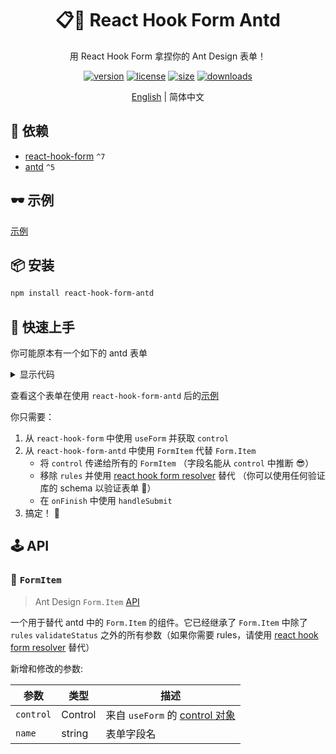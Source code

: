 <div align="center">

# 📋🐜 React Hook Form Antd

用 React Hook Form 拿捏你的 Ant Design 表单！

[![version](https://img.shields.io/npm/v/react-hook-form-antd?style=for-the-badge)](https://www.npmjs.com/package/react-hook-form-antd)
[![license](https://img.shields.io/npm/l/react-hook-form-antd?style=for-the-badge)](https://github.com/jsun969/react-hook-form-antd/blob/main/LICENSE)
[![size](https://img.shields.io/bundlephobia/minzip/react-hook-form-antd?style=for-the-badge)](https://bundlephobia.com/result?p=react-hook-form-antd)
[![downloads](https://img.shields.io/npm/dw/react-hook-form-antd?style=for-the-badge)](https://www.npmjs.com/package/react-hook-form-antd)

[English](./README.md) | 简体中文

</div>

## 📜 依赖

- [react-hook-form](https://github.com/react-hook-form/react-hook-form) `^7`
- [antd](https://github.com/ant-design/ant-design) `^5`

## 🕶 示例

[示例](https://codesandbox.io/s/react-hook-form-antd-example-6s0i3z?file=/src/App.tsx)

## 📦 安装

```bash
npm install react-hook-form-antd
```

## 🎯 快速上手

你可能原本有一个如下的 antd 表单

<details>
<summary>显示代码</summary>

```tsx
<Form onFinish={onFinish}>
  <Form.Item
    label="Username"
    name="username"
    rules={[
      { required: true, message: 'Required' },
      { max: 15, message: 'Username should be less than 15 characters' },
    ]}
  >
    <Input />
  </Form.Item>
  <Form.Item
    label="Password"
    name="password"
    rules={[{ required: true, message: 'Required' }]}
  >
    <Input.Password />
  </Form.Item>
  <Form.Item name="remember" valuePropName="checked">
    <Checkbox>Remember me</Checkbox>
  </Form.Item>
  <Form.Item>
    <Button type="primary" htmlType="submit">
      Submit
    </Button>
  </Form.Item>
</Form>
```

</details>

查看这个表单在使用 `react-hook-form-antd` 后的[示例](https://codesandbox.io/s/react-hook-form-antd-example-6s0i3z?file=/src/App.tsx)

你只需要：

1. 从 `react-hook-form` 中使用 `useForm` 并获取 `control`
2. 从 `react-hook-form-antd` 中使用 `FormItem` 代替 `Form.Item`
   - 将 `control` 传递给所有的 `FormItem` （字段名能从 `control` 中推断 😎）
   - 移除 `rules` 并使用 [react hook form resolver](https://github.com/react-hook-form/resolvers) 替代 （你可以使用任何验证库的 schema 以验证表单 🤩）
   - 在 `onFinish` 中使用 `handleSubmit`
3. 搞定！ 🎉

## 🕹 API

### 🔗 `FormItem`

> Ant Design `Form.Item` [API](https://ant.design/components/form#formitem)

一个用于替代 antd 中的 `Form.Item` 的组件。它已经继承了 `Form.Item` 中除了 `rules` `validateStatus` 之外的所有参数（如果你需要 rules，请使用 [react hook form resolver](https://github.com/react-hook-form/resolvers) 替代）

新增和修改的参数:

| 参数      | 类型    | 描述                                                                               |
| --------- | ------- | ---------------------------------------------------------------------------------- |
| `control` | Control | 来自 `useForm` 的 [control 对象](https://react-hook-form.com/api/useform/control/) |
| `name`    | string  | 表单字段名                                                                         |
